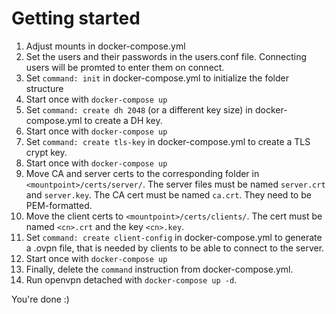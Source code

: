 # Getting started

1. Adjust mounts in docker-compose.yml
2. Set the users and their passwords in the users.conf file. Connecting users will be promted to enter them on connect.
3. Set `command: init` in docker-compose.yml to initialize the folder structure
4. Start once with `docker-compose up`
5. Set `command: create dh 2048` (or a different key size) in docker-compose.yml to create a DH key.
6. Start once with `docker-compose up`
7. Set `command: create tls-key` in docker-compose.yml to create a TLS crypt key.
8. Start once with `docker-compose up`
9. Move CA and server certs to the corresponding folder in `<mountpoint>/certs/server/`. The server files must be named `server.crt` and `server.key`. The CA cert must be named `ca.crt`. They need to be PEM-formatted.
10. Move the client certs to `<mountpoint>/certs/clients/`. The cert must be named `<cn>.crt` and the key `<cn>.key`.
11. Set `command: create client-config` in docker-compose.yml to generate a .ovpn file, that is needed by clients to be able to connect to the server.
12. Start once with `docker-compose up`
13. Finally, delete the `command` instruction from docker-compose.yml.
14. Run openvpn detached with `docker-compose up -d`.

You're done :)